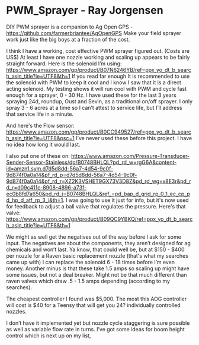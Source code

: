 # PWM_Sprayer - Ray Jorgensen
DIY PWM sprayer is a companion to Ag Open GPS - https://github.com/farmerbriantee/AgOpenGPS 
Make your field sprayer work just like the big boys at a fraction of the cost.

I think I have a working, cost effective PWM sprayer figured out. (Costs are US$) At least I have one nozzle working and scaling up appears to be fairly straight forward. Here is the solenoid I’m using: https://www.amazon.com/gp/product/B07N6246YB/ref=ppx_yo_dt_b_search_asin_title?ie=UTF8&th=1  If you read far enough It is recommended to use the solenoid with PWM to keep it cool and I know I saw that it is a direct acting solenoid.  My testing shows it will run cool with PWM and cycle fast enough for a sprayer, 0 - 30 Hz.  I have used these for the last 3 years spraying 24d, roundup, Oust and Sevin, as a traditional on/off sprayer.  I only spray 3 - 6 acres at a time so I can’t attest to service life, but I’ll address that service life in a minute.

And here's the Flow sensor: https://www.amazon.com/gp/product/B0CC949527/ref=ppx_yo_dt_b_search_asin_title?ie=UTF8&psc=1 I’ve never used these before this project. I have no idea how long it would last. 

I also put one of these on:  https://www.amazon.com/Pressure-Transducer-Sender-Sensor-Stainless/dp/B0748BHLQL?pd_rd_w=rgG6A&content-id=amzn1.sym.d7d5d8dd-56a7-4d54-9c0f-9d874f0a0a14&pf_rd_p=d7d5d8dd-56a7-4d54-9c0f-9d874f0a0a14&pf_rd_r=XZ2K3VSHET9GX73V3D8Z&pd_rd_wg=x8E3r&pd_rd_r=d09c411c-8908-4896-a73f-ec0b8fd7a650&pd_rd_i=B0748BHLQL&ref_=pd_bap_d_grid_rp_0_1_ec_cp_pd_hp_d_atf_rp_3_i&th=1.  I was going to use it just for info,  but it's now used for feedback to adjust a ball valve that regulates the pressure.  Here's that valve:  https://www.amazon.com/gp/product/B09QC9YBKQ/ref=ppx_yo_dt_b_search_asin_title?ie=UTF8&th=1

 We might as well get the negatives out of the way before I ask for some input. The negatives are about the components, they aren’t designed for ag chemicals and won’t last.  Ya know, that could well be, but at $150 - $400 per nozzle for a Raven basic replacement nozzle (that's what my searches came up with)  I can replace the solenoid 6 - 18 times before I’m even money. Another minus is that these take 1.5 amps so scaling up might have some issues, but not a deal breaker. Might not be that much different than raven valves which draw .5 - 1.5 amps depending (according to my searches).

The cheapest controller I found was $5,000. The most this AOG controller will cost is $40 for a Teensy that will get you 24? individually controlled nozzles.

I don’t have it implemented yet but nozzle cycle staggering is sure possible as well as variable flow rate in turns.  I’ve got some ideas for boom height control which is next up on my list,

